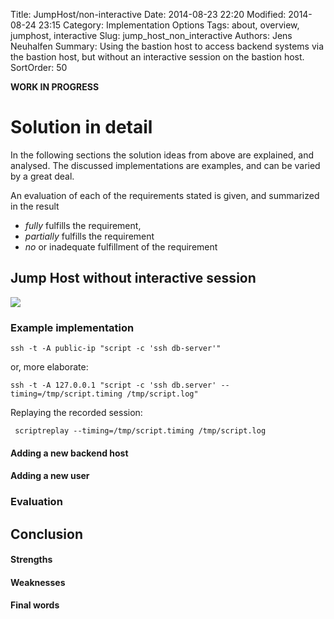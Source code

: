 Title: JumpHost/non-interactive
Date: 2014-08-23 22:20
Modified: 2014-08-24 23:15
Category: Implementation Options
Tags: about, overview, jumphost, interactive
Slug: jump_host_non_interactive
Authors: Jens Neuhalfen
Summary: Using the bastion host to access backend systems via the  bastion host, but without an interactive session on the bastion host.
SortOrder: 50

**WORK IN PROGRESS**

Solution in detail
====================

In the following sections the solution ideas from above are explained, and analysed. The discussed implementations are examples, and can be varied by a great deal.

An evaluation of each of the requirements stated is given, and summarized in the result

- _fully_ fulfills the requirement,
- _partially_ fulfills the requirement
- _no_ or inadequate fulfillment of the requirement



## Jump Host without interactive session

![]({filename}/images/JumpHost-ForcedCommand.png)

### Example implementation

```
ssh -t -A public-ip "script -c 'ssh db-server'" 
```

 or, more elaborate:

```
ssh -t -A 127.0.0.1 "script -c 'ssh db.server' --timing=/tmp/script.timing /tmp/script.log" 
```

Replaying the recorded session:
```
 scriptreplay --timing=/tmp/script.timing /tmp/script.log
```

#### Adding a new backend host
#### Adding a new user
### Evaluation
## Conclusion
#### Strengths
#### Weaknesses
#### Final words
